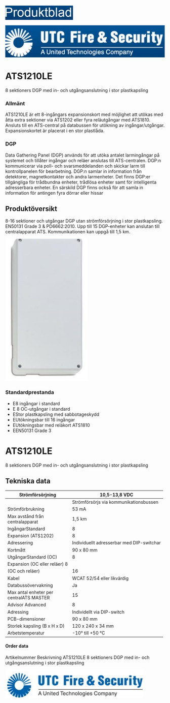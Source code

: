 ![](_page_0_Picture_0.jpeg)

![](_page_0_Picture_1.jpeg)

# ATS1210LE

8 sektioners DGP med in- och utgångsanslutning i stor plastkapsling

### Allmänt

ATS1210LE är ett 8-ingångars expansionskort med möjlighet att utökas med åtta extra sektioner via ATS1202 eller fyra reläutgångar med ATS1810. Ansluts till en ATS-central på databussen för utökning av ingångar/utgångar. Expansionskortet är placerat i en stor plastlåda.

### DGP

Data Gathering Panel (DGP) används för att utöka antalet larmingångar på systemet och tillåter ingångar och reläer anslutas till ATS-centralen. DGP:n kommunicerar via poll- och svarsmeddelanden och skickar larm till kontrollpanelen för bearbetning. DGP:n samlar in information från detektorer, magnetkontakter och andra larmenheter. Det finns DGP:er tillgängliga för trådbundna enheter, trådlösa enheter samt för intelligenta adresserbara enheter. En särskild DGP finns också för att samla in information för antingen fyra dörrar eller hissar

## Produktöversikt

8-16 sektioner och utgångar DGP utan strömförsörjning i stor plastkapsling. EN50131 Grade 3 & PD6662:2010. Upp till 15 DGP-enheter kan anslutan till centralapparat ATS. Kommunikationen kan uppgå till 1,5 km.

![](_page_0_Picture_10.jpeg)

### Standardprestanda

- E8 ingångar i standard
- E 8 OC-utgångar i standard
- EStor plastkapsling med sabbotageskydd
- EUtökningsbar till 16 ingångar
- EUtökningsbar med reläkort ATS1810
- EEN50131 Grade 3

# ATS1210LE

8 sektioners DGP med in- och utgångsanslutning i stor plastkapsling

## Tekniska data

| Strömförsörjning                           | 10,5-13,8 VDC                             |
|--------------------------------------------|-------------------------------------------|
|                                            | Strömförsörjs via kommunikationsbussen    |
| Strömförbrukning                           | 53 mA                                     |
| Max avstånd från<br>centralapparat         | 1,5 km                                    |
| IngångarStandard                           | 8                                         |
| Expansion (ATS1202)                        | 8                                         |
| Adressering                                | Individuellt adresserbar med DIP-switchar |
| Kortmått                                   | 90 x 80 mm                                |
| UtgångarStandard (OC)                      | 8                                         |
| Expansion (OC eller reläer) 8              |                                           |
| (OC och reläer)                            | 16                                        |
| Kabel                                      | WCAT 52/54 eller likvärdig                |
| Databussövervakning                        | Ja                                        |
| Max antal enheter per<br>centralATS MASTER | 15                                        |
| Advisor Advanced                           | 8                                         |
| Adressing                                  | Individellt via DIP-switch                |
| PCB-dimensioner                            | 90 x 80 mm                                |
| Storlek kapsling (B x H x D)               | 120 x 240 x 34 mm                         |
| Arbetstemperatur                           | -10° till +50 °C                          |

#### Order data

Artikelnummer Beskrivning ATS1210LE 8 sektioners DGP med in- och utgångsanslutning i stor plastkapsling

![](_page_1_Picture_7.jpeg)
